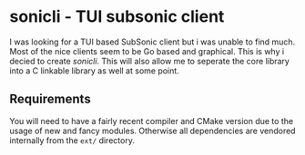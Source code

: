 # sonicli - TUI subsonic client

I was looking for a TUI based SubSonic client but i was unable to find much. Most
of the nice clients seem to be Go based and graphical. This is why i decied to
create *sonicli*. This will also allow me to seperate the core library into a C
linkable library as well at some point.

## Requirements

You will need to have a fairly recent compiler and CMake version due to the usage
of new and fancy modules. Otherwise all dependencies are vendored internally from
the `ext/` directory.
